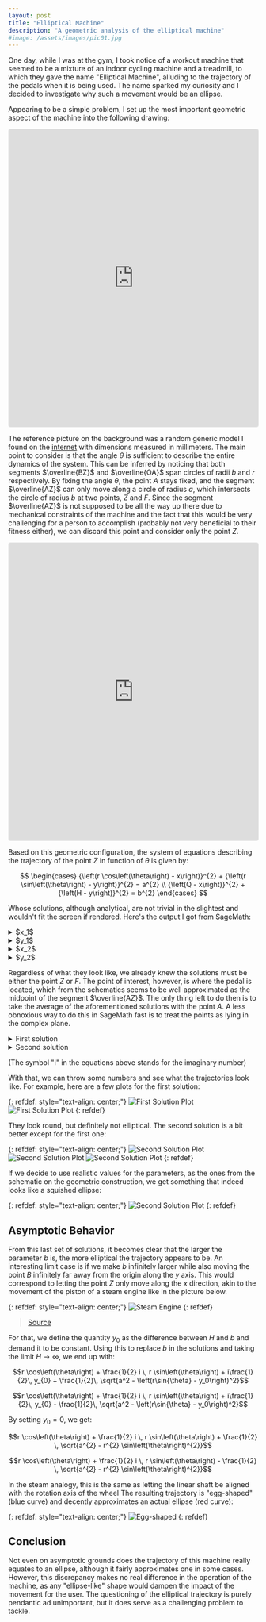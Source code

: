 ```yaml
---
layout: post
title: "Elliptical Machine"
description: "A geometric analysis of the elliptical machine"
#image: /assets/images/pic01.jpg
---
```


<style>
.responsive-wrap iframe{ width: 100%;}
</style>

One day, while I was at the gym, I took notice of a workout machine that seemed to be a mixture of an indoor cycling machine and a treadmill, to which they gave the name "Elliptical Machine", alluding to the trajectory of the pedals when it is being used. The name sparked my curiosity and I decided to investigate why such a movement would be an ellipse.

Appearing to be a simple problem, I set up the most important geometric aspect of the machine into the following drawing:

<div class="responsive-wrap">
<iframe src="https://www.geogebra.org/geometry/rzryq9hs?embed" height="600" allowfullscreen="true" mozallowfullscreen="true" webkitallowfullscreen="true" style="border: 1px solid #e4e4e4;border-radius: 4px;" frameborder="0"></iframe>
</div>

The reference picture on the background was a random generic model I found on the [internet](https://www.mrmarketplace.com/elliptical-xc-140/) with dimensions measured in millimeters. The main point to consider is that the angle $\theta$ is sufficient to describe the entire dynamics of the system. This can be inferred by noticing that both segments $\overline{BZ}$ and $\overline{OA}$ span circles of radii $b$ and $r$ respectively. By fixing the angle $\theta$, the point $A$ stays fixed, and the segment $\overline{AZ}$ can only move along a circle of radius $a$, which intersects the circle of radius $b$ at two points, $Z$ and $F$. Since the segment $\overline{AZ}$ is not supposed to be all the way up there due to mechanical constraints of the machine and the fact that this would be very challenging for a person to accomplish (probably not very beneficial to their fitness either), we can discard this point and consider only the point $Z$.

<div class="responsive-wrap">
<iframe src="https://www.geogebra.org/geometry/xfdw36kp?embed" height="600" allowfullscreen="true" mozallowfullscreen="true" webkitallowfullscreen="true" style="border: 1px solid #e4e4e4;border-radius: 4px;" frameborder="0"></iframe>
</div>

Based on this geometric configuration, the system of equations describing the trajectory of the point $Z$ in function of $\theta$ is given by:

$$
\begin{cases}
{\left(r \cos\left(\theta\right) - x\right)}^{2} + {\left(r \sin\left(\theta\right) - y\right)}^{2} = a^{2} \\
{\left(Q - x\right)}^{2} + {\left(H - y\right)}^{2} = b^{2}
\end{cases}
$$

Whose solutions, although analytical, are not trivial in the slightest and wouldn't fit the screen if rendered. Here's the output I got from SageMath:

<details>
<summary>$x_1$</summary>
<code>
x == 1/2*(2*Q*r^2*cos(theta)^2 - H^2*Q - Q^3 - Q*a^2 + Q*b^2 - Q*r^2 - (r^3 + (H^2 - Q^2 - a^2 + b^2)*r)*cos(theta) + 2*(H*r^2*cos(theta) + H*Q*r)*sin(theta) + sqrt(4*(H^2 - Q^2)*r^2*cos(theta)^2 - H^4 - 2*H^2*Q^2 - Q^4 - a^4 - b^4 - r^4 + 2*(H^2 + Q^2)*a^2 + 2*(H^2 + Q^2 + a^2)*b^2 - 2*(3*H^2 + Q^2 - a^2 - b^2)*r^2 + 4*(Q*r^3 + (H^2*Q + Q^3 - Q*a^2 - Q*b^2)*r)*cos(theta) - 4*(2*H*Q*r^2*cos(theta) - H*r^3 - (H^3 + H*Q^2 - H*a^2 - H*b^2)*r)*sin(theta))*(r*sin(theta) - H))/(2*Q*r*cos(theta) + 2*H*r*sin(theta) - H^2 - Q^2 - r^2)
</code>
</details>

<details>
<summary>$y_1$</summary>
<code>
y == -1/2*(2*H*r^2*cos(theta)^2 - 2*H*Q*r*cos(theta) + H^3 + H*Q^2 + H*a^2 - H*b^2 - H*r^2 - (2*Q*r^2*cos(theta) - r^3 + (H^2 - Q^2 + a^2 - b^2)*r)*sin(theta) + sqrt(4*(H^2 - Q^2)*r^2*cos(theta)^2 - H^4 - 2*H^2*Q^2 - Q^4 - a^4 - b^4 - r^4 + 2*(H^2 + Q^2)*a^2 + 2*(H^2 + Q^2 + a^2)*b^2 - 2*(3*H^2 + Q^2 - a^2 - b^2)*r^2 + 4*(Q*r^3 + (H^2*Q + Q^3 - Q*a^2 - Q*b^2)*r)*cos(theta) - 4*(2*H*Q*r^2*cos(theta) - H*r^3 - (H^3 + H*Q^2 - H*a^2 - H*b^2)*r)*sin(theta))*(r*cos(theta) - Q))/(2*Q*r*cos(theta) + 2*H*r*sin(theta) - H^2 - Q^2 - r^2)
</code>
</details>

<details>
<summary>$x_2$</summary>
<code>
x == 1/2*(2*Q*r^2*cos(theta)^2 - H^2*Q - Q^3 - Q*a^2 + Q*b^2 - Q*r^2 - (r^3 + (H^2 - Q^2 - a^2 + b^2)*r)*cos(theta) + 2*(H*r^2*cos(theta) + H*Q*r)*sin(theta) - sqrt(4*(H^2 - Q^2)*r^2*cos(theta)^2 - H^4 - 2*H^2*Q^2 - Q^4 - a^4 - b^4 - r^4 + 2*(H^2 + Q^2)*a^2 + 2*(H^2 + Q^2 + a^2)*b^2 - 2*(3*H^2 + Q^2 - a^2 - b^2)*r^2 + 4*(Q*r^3 + (H^2*Q + Q^3 - Q*a^2 - Q*b^2)*r)*cos(theta) - 4*(2*H*Q*r^2*cos(theta) - H*r^3 - (H^3 + H*Q^2 - H*a^2 - H*b^2)*r)*sin(theta))*(r*sin(theta) - H))/(2*Q*r*cos(theta) + 2*H*r*sin(theta) - H^2 - Q^2 - r^2)
</code>
</details>

<details>
<summary>$y_2$</summary>
<code>
y == -1/2*(2*H*r^2*cos(theta)^2 - 2*H*Q*r*cos(theta) + H^3 + H*Q^2 + H*a^2 - H*b^2 - H*r^2 - (2*Q*r^2*cos(theta) - r^3 + (H^2 - Q^2 + a^2 - b^2)*r)*sin(theta) - sqrt(4*(H^2 - Q^2)*r^2*cos(theta)^2 - H^4 - 2*H^2*Q^2 - Q^4 - a^4 - b^4 - r^4 + 2*(H^2 + Q^2)*a^2 + 2*(H^2 + Q^2 + a^2)*b^2 - 2*(3*H^2 + Q^2 - a^2 - b^2)*r^2 + 4*(Q*r^3 + (H^2*Q + Q^3 - Q*a^2 - Q*b^2)*r)*cos(theta) - 4*(2*H*Q*r^2*cos(theta) - H*r^3 - (H^3 + H*Q^2 - H*a^2 - H*b^2)*r)*sin(theta))*(r*cos(theta) - Q))/(2*Q*r*cos(theta) + 2*H*r*sin(theta) - H^2 - Q^2 - r^2)
</code>
</details>

Regardless of what they look like, we already knew the solutions must be either the point $Z$ or $F$. The point of interest, however, is where the pedal is located, which from the schematics seems to be well approximated as the midpoint of the segment $\overline{AZ}$. The only thing left to do then is to take the average of the aforementioned solutions with the point $A$. A less obnoxious way to do this in SageMath fast is to treat the points as lying in the complex plane.

<details>
<summary>First solution</summary>
<code>
1/2*r*cos(theta) + 1/2*I*r*sin(theta) + 1/4*(2*(-I*H + Q)*r^2*cos(theta)^2 - I*H^3 - H^2*Q - I*H*Q^2 - Q^3 + (-I*H - Q)*a^2 + (I*H + Q)*b^2 + (I*H - Q)*r^2 - (r^3 + (H^2 - 2*I*H*Q - Q^2 - a^2 + b^2)*r)*cos(theta) + (2*(H + I*Q)*r^2*cos(theta) - I*r^3 + (I*H^2 + 2*H*Q - I*Q^2 + I*a^2 - I*b^2)*r)*sin(theta) - sqrt(4*(H^2 - Q^2)*r^2*cos(theta)^2 - H^4 - 2*H^2*Q^2 - Q^4 - a^4 - b^4 - r^4 + 2*(H^2 + Q^2)*a^2 + 2*(H^2 + Q^2 + a^2)*b^2 - 2*(3*H^2 + Q^2 - a^2 - b^2)*r^2 + 4*(Q*r^3 + (H^2*Q + Q^3 - Q*a^2 - Q*b^2)*r)*cos(theta) - 4*(2*H*Q*r^2*cos(theta) - H*r^3 - (H^3 + H*Q^2 - H*a^2 - H*b^2)*r)*sin(theta))*(I*r*cos(theta) - r*sin(theta) + H - I*Q))/(2*Q*r*cos(theta) + 2*H*r*sin(theta) - H^2 - Q^2 - r^2)
</code>
</details>

<details>
<summary>Second solution</summary>
<code>
1/2*r*cos(theta) + 1/2*I*r*sin(theta) + 1/4*(2*(C*cos(gamma) - I*C*sin(gamma))*r^2*cos(theta)^2 - (C*cos(gamma) - I*C*sin(gamma))*r^2 - (C^3 + C*a^2 - C*b^2)*cos(gamma) - (r^3 - (2*C^2*cos(gamma)^2 + 2*I*C^2*cos(gamma)*sin(gamma) - C^2 + a^2 - b^2)*r)*cos(theta) - (I*C^3 + I*C*a^2 - I*C*b^2)*sin(gamma) - (2*(-I*C*cos(gamma) - C*sin(gamma))*r^2*cos(theta) + I*r^3 + (2*I*C^2*cos(gamma)^2 - 2*C^2*cos(gamma)*sin(gamma) - I*C^2 - I*a^2 + I*b^2)*r)*sin(theta) + sqrt(-4*(2*C^2*cos(gamma)^2 - C^2)*r^2*cos(theta)^2 - C^4 + 2*C^2*a^2 - a^4 - b^4 - r^4 + 2*(C^2 + a^2)*b^2 + 2*(2*C^2*cos(gamma)^2 - 3*C^2 + a^2 + b^2)*r^2 + 4*(C*r^3*cos(gamma) + (C^3 - C*a^2 - C*b^2)*r*cos(gamma))*cos(theta) - 4*(2*C^2*r^2*cos(gamma)*cos(theta)*sin(gamma) - C*r^3*sin(gamma) - (C^3 - C*a^2 - C*b^2)*r*sin(gamma))*sin(theta))*(-I*C*cos(gamma) + I*r*cos(theta) + C*sin(gamma) - r*sin(theta)))/(2*C*r*cos(gamma)*cos(theta) + 2*C*r*sin(gamma)*sin(theta) - C^2 - r^2)
</code>
</details>

(The symbol "I" in the equations above stands for the imaginary number)

With that, we can throw some numbers and see what the trajectories look like. For example, here are a few plots for the first solution:

{: refdef: style="text-align: center;"}
![First Solution Plot](/assets/images/2023/2023-05-05-elliptical/plot1.svg)
![First Solution Plot](/assets/images/2023/2023-05-05-elliptical/plot2.svg)
{: refdef}

They look round, but definitely not elliptical. The second solution is a bit better except for the first one:

{: refdef: style="text-align: center;"}
![Second Solution Plot](/assets/images/2023/2023-05-05-elliptical/plot3.svg)
![Second Solution Plot](/assets/images/2023/2023-05-05-elliptical/plot4.svg)
![Second Solution Plot](/assets/images/2023/2023-05-05-elliptical/plot5.svg)
{: refdef}

If we decide to use realistic values for the parameters, as the ones from the schematic on the geometric construction, we get something that indeed looks like a squished ellipse:

{: refdef: style="text-align: center;"}
![Second Solution Plot](/assets/images/2023/2023-05-05-elliptical/realistic.svg)
{: refdef}

## Asymptotic Behavior

From this last set of solutions, it becomes clear that the larger the parameter $b$ is, the more elliptical the trajectory appears to be. An interesting limit case is if we make $b$ infinitely larger while also moving the point $B$ infinitely far away from the origin along the $y$ axis. This would correspond to letting the point $Z$ only move along the $x$ direction, akin to the movement of the piston of a steam engine like in the picture below.

{: refdef: style="text-align: center;"}
![Steam Engine](/assets/images/2023/2023-05-05-elliptical/steam_engine.gif)
{: refdef}

> [Source](https://www.cs.mcgill.ca/~rwest/wikispeedia/wpcd/wp/s/Steam_engine.htm)

For that, we define the quantity $y_0$ as the difference between $H$ and $b$ and demand it to be constant. Using this to replace $b$ in the solutions and taking the limit $H\to\infty$, we end up with:

$$r \cos\left(\theta\right) + \frac{1}{2} i \, r \sin\left(\theta\right) + i\frac{1}{2}\, y_{0} + \frac{1}{2}\, \sqrt{a^2 - \left(r\sin{\theta} - y_0\right)^2}$$

$$r \cos\left(\theta\right) + \frac{1}{2} i \, r \sin\left(\theta\right) + i\frac{1}{2}\, y_{0} - \frac{1}{2}\, \sqrt{a^2 - \left(r\sin{\theta} - y_0\right)^2}$$


By setting $y_0=0$, we get:

$$r \cos\left(\theta\right) + \frac{1}{2} i \, r \sin\left(\theta\right) + \frac{1}{2} \, \sqrt{a^{2} - r^{2} \sin\left(\theta\right)^{2}}$$

$$r \cos\left(\theta\right) + \frac{1}{2} i \, r \sin\left(\theta\right) - \frac{1}{2} \, \sqrt{a^{2} - r^{2} \sin\left(\theta\right)^{2}}$$

In the steam analogy, this is the same as letting the linear shaft be aligned with the rotation axis of the wheel The resulting trajectory is "egg-shaped" (blue curve) and decently approximates an actual ellipse (red curve):

{: refdef: style="text-align: center;"}
![Egg-shaped](/assets/images/2023/2023-05-05-elliptical/egg.svg)
{: refdef}

## Conclusion

Not even on asymptotic grounds does the trajectory of this machine really equates to an ellipse, although it fairly approximates one in some cases. However, this discrepancy makes no real difference in the operation of the machine, as any "ellipse-like" shape would dampen the impact of the movement for the user. The questioning of the elliptical trajectory is purely pendantic ad unimportant, but it does serve as a challenging problem to tackle.